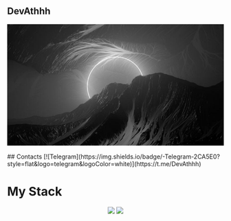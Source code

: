 ## DevAthhh

<p align="center">
<img src="bg.jpg"/>
 </p>
## Contacts
[![Telegram](https://img.shields.io/badge/-Telegram-2CA5E0?style=flat&logo=telegram&logoColor=white)](https://t.me/DevAthhh)

# My Stack
  <p align="center">
    <img src="https://skillicons.dev/icons?i=postgres,py,go,html&perline=7" />
    <img src="https://skillicons.dev/icons?i=docker,linux,vscode,postman,git,obsidian&perline=7" />
    <br>
  </p>

